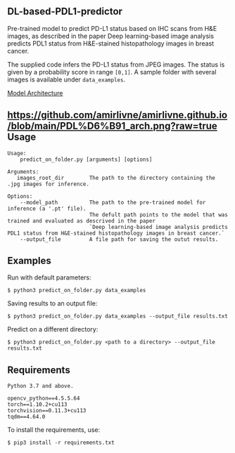 DL-based-PDL1-predictor
-----
Pre-trained model to predict PD-L1 status based on IHC scans from H&E images, as described in the paper Deep learning-based image analysis predicts PDL1 status from H&E-stained histopathology images in breast cancer.

The supplied code infers the PD-L1 status from JPEG images. 
The status is given by a probability score in range `[0,1]`.  A sample folder with several images is available under `data_examples`.

[Model Architecture](username.github.com/amirlivne.github.io/PDLֹ1_arch.png "Hematoxylin and Eosin TMA")

https://github.com/amirlivne/amirlivne.github.io/blob/main/PDL%D6%B91_arch.png?raw=true
Usage
-----

    Usage:
        predict_on_folder.py [arguments] [options]
    
    Arguments:
       images_root_dir        The path to the directory containing the .jpg images for inference.

    Options:
        --model_path          The path to the pre-trained model for inference (a '.pt' file). 
                              The defult path points to the model that was trained and evaluated as descrived in the paper
                              `Deep learning-based image analysis predicts PDL1 status from H&E-stained histopathology images in breast cancer.`
        --output_file         A file path for saving the outut results.
Examples
-------
Run with default parameters:


    $ python3 predict_on_folder.py data_examples

Saving results to an output file:

    $ python3 predict_on_folder.py data_examples --output_file results.txt

Predict on a different directory:

    $ python3 predict_on_folder.py <path to a directory> --output_file results.txt

Requirements
------- 
    Python 3.7 and above.
    
    opencv_python==4.5.5.64
    torch==1.10.2+cu113
    torchvision==0.11.3+cu113
    tqdm==4.64.0

To install the requirements, use:
    
    $ pip3 install -r requirements.txt